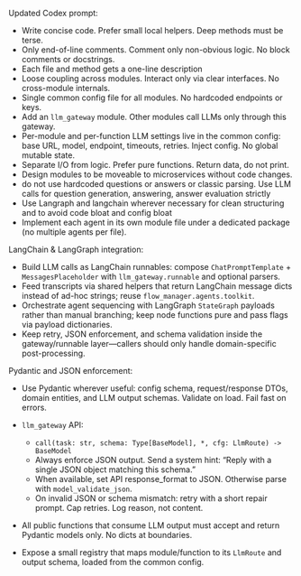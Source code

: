 Updated Codex prompt:

- Write concise code. Prefer small local helpers. Deep methods must be terse.
- Only end-of-line comments. Comment only non-obvious logic. No block comments or docstrings.
- Each file and method gets a one-line description
- Loose coupling across modules. Interact only via clear interfaces. No cross-module internals.
- Single common config file for all modules. No hardcoded endpoints or keys.
- Add an `llm_gateway` module. Other modules call LLMs only through this gateway.
- Per-module and per-function LLM settings live in the common config: base URL, model, endpoint, timeouts, retries. Inject config. No global mutable state.
- Separate I/O from logic. Prefer pure functions. Return data, do not print.
- Design modules to be moveable to microservices without code changes.
- do not use hardcoded questions or answers or classic parsing. Use LLM calls for question generation, answering, answer evaluation strictly
- Use Langraph and langchain wherever necessary for clean structuring and to avoid code bloat and config bloat
- Implement each agent in its own module file under a dedicated package (no multiple agents per file).

LangChain & LangGraph integration:

- Build LLM calls as LangChain runnables: compose `ChatPromptTemplate` + `MessagesPlaceholder` with `llm_gateway.runnable` and optional parsers.
- Feed transcripts via shared helpers that return LangChain message dicts instead of ad-hoc strings; reuse `flow_manager.agents.toolkit`.
- Orchestrate agent sequencing with LangGraph `StateGraph` payloads rather than manual branching; keep node functions pure and pass flags via payload dictionaries.
- Keep retry, JSON enforcement, and schema validation inside the gateway/runnable layer—callers should only handle domain-specific post-processing.

Pydantic and JSON enforcement:

- Use Pydantic wherever useful: config schema, request/response DTOs, domain entities, and LLM output schemas. Validate on load. Fail fast on errors.
- `llm_gateway` API:

  - `call(task: str, schema: Type[BaseModel], *, cfg: LlmRoute) -> BaseModel`
  - Always enforce JSON output. Send a system hint: “Reply with a single JSON object matching this schema.”
  - When available, set API response_format to JSON. Otherwise parse with `model_validate_json`.
  - On invalid JSON or schema mismatch: retry with a short repair prompt. Cap retries. Log reason, not content.

- All public functions that consume LLM output must accept and return Pydantic models only. No dicts at boundaries.
- Expose a small registry that maps module/function to its `LlmRoute` and output schema, loaded from the common config.
